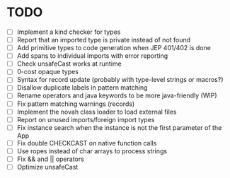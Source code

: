 # TODO

- [ ] Implement a kind checker for types
- [ ] Report that an imported type is private instead of not found
- [ ] Add primitive types to code generation when JEP 401/402 is done
- [ ] Add spans to individual imports with error reporting
- [ ] Check unsafeCast works at runtime
- [ ] 0-cost opaque types
- [ ] Syntax for record update (probably with type-level strings or macros?)
- [ ] Disallow duplicate labels in pattern matching
- [ ] Rename operators and java keywords to be more java-friendly (WIP)
- [ ] Fix pattern matching warnings (records)
- [ ] Implement the novah class loader to load external files
- [ ] Report on unused imports/foreign import types
- [ ] Fix instance search when the instance is not the first parameter of the App
- [ ] Fix double CHECKCAST on native function calls
- [ ] Use ropes instead of char arrays to process strings
- [ ] Fix && and || operators
- [ ] Optimize unsafeCast